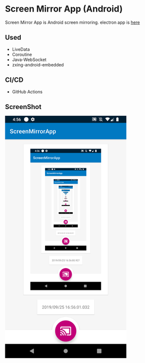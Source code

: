 # Screen Mirror App (Android)

Screen Mirror App is Android screen mirroring.
electron app is [here](https://github.com/TakenokoTech/ScreenMirrorAndroid/tree/master/server)

## Used
 - LiveData
 - Coroutine 
 - Java-WebSocket
 - zxing-android-embedded

## CI/CD
 - GitHub Actions

## ScreenShot
<img src="./.github/images/android-app.png" width=400>
